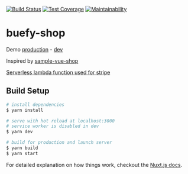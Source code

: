 [![Build Status](https://img.shields.io/circleci/project/github/14nrv/buefy-shop/master.svg "Build Status")](https://circleci.com/gh/14nrv/buefy-shop/tree/master)
[![Test Coverage](https://api.codeclimate.com/v1/badges/7b17e6d369ffa56c3c46/test_coverage)](https://codeclimate.com/github/14nrv/buefy-shop/test_coverage)
[![Maintainability](https://api.codeclimate.com/v1/badges/7b17e6d369ffa56c3c46/maintainability)](https://codeclimate.com/github/14nrv/buefy-shop/maintainability)

# buefy-shop

Demo [production](https://buefy-shop-pi.vercel.app) - [dev](https://buefy-shop-pi-dev.vercel.app)

Inspired by [sample-vue-shop](https://github.com/sdras/sample-vue-shop)

[Serverless lambda function used for stripe](https://github.com/14nrv/serverless-lambda-stripe)

## Build Setup

``` bash
# install dependencies
$ yarn install

# serve with hot reload at localhost:3000
# service worker is disabled in dev
$ yarn dev

# build for production and launch server
$ yarn build
$ yarn start
```

For detailed explanation on how things work, checkout the [Nuxt.js docs](https://github.com/nuxt/nuxt.js).
